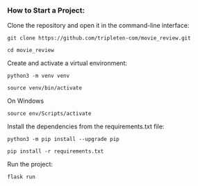 
### How to Start a Project:

Clone the repository and open it in the command-line interface:

```
git clone https://github.com/tripleten-com/movie_review.git
```

```
cd movie_review
```

Create and activate a virtual environment:

```
python3 -m venv venv
```

```
source venv/bin/activate
```
On Windows

```
source env/Scripts/activate
```

Install the dependencies from the requirements.txt file:

```
python3 -m pip install --upgrade pip
```

```
pip install -r requirements.txt
```

Run the project:

```
flask run
```
